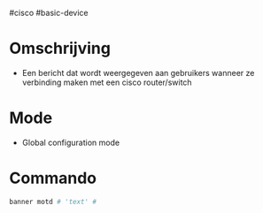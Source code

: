 #cisco #basic-device 

# Omschrijving 
- Een bericht dat wordt weergegeven aan gebruikers wanneer ze verbinding maken met een cisco router/switch 

# Mode 
- Global configuration mode 

# Commando 
```bash 
banner motd # 'text' #
```
